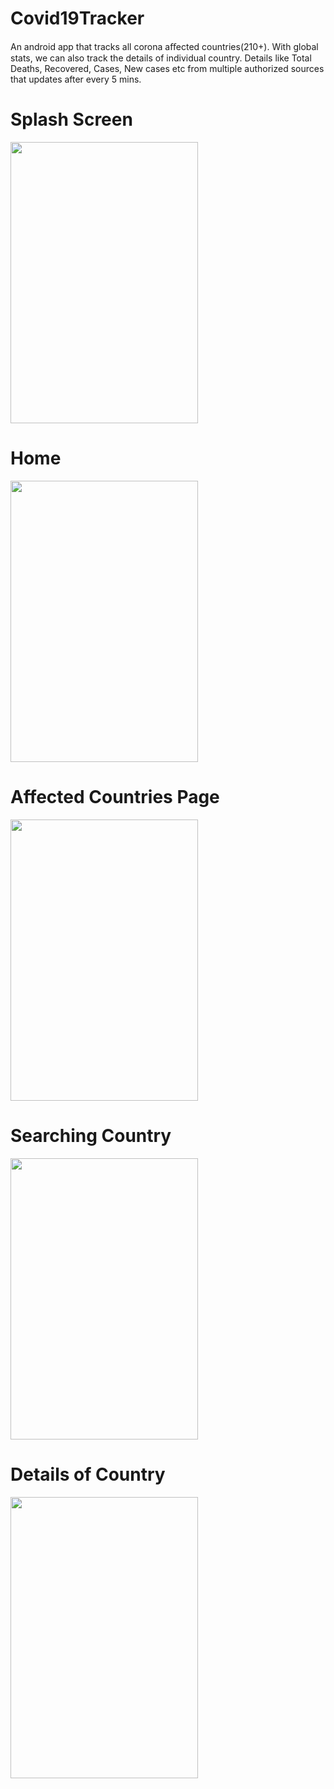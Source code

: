 # Covid19Tracker
An android app that tracks all corona aﬀected countries(210+).
With global stats, we can also track the details of individual country. 
Details like Total Deaths, Recovered, Cases, New cases etc from multiple authorized sources that updates after every 5 mins.

# Splash Screen
<img src="https://user-images.githubusercontent.com/57246923/92992185-c4e25e80-f506-11ea-8e8c-f8a80ca26d21.png" height="450" width="300">

# Home
<img src="https://user-images.githubusercontent.com/57246923/92992331-c6f8ed00-f507-11ea-90e2-227e5b81c4a7.png" height="450" width="300">

# Affected Countries Page
<img src="https://user-images.githubusercontent.com/57246923/92992410-5d2d1300-f508-11ea-8100-ac84599b6573.png" height="450" width="300">

# Searching Country
<img src="https://user-images.githubusercontent.com/57246923/92992449-a54c3580-f508-11ea-8eb7-1380e1b6994b.png" height="450" width="300">

# Details of Country
<img src="https://user-images.githubusercontent.com/57246923/92992482-e3e1f000-f508-11ea-8210-228fd8afaf2f.png" height="450" width="300">
